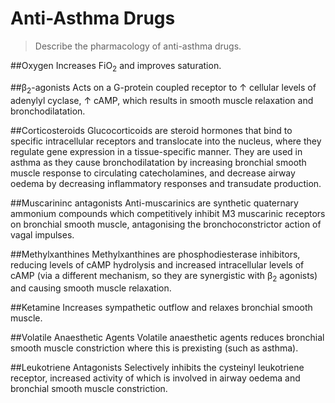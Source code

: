 # Anti-Asthma Drugs
> Describe the pharmacology of anti-asthma drugs.

##Oxygen
Increases FiO<sub>2</sub> and improves saturation.

##β<sub>2</sub>-agonists
Acts on a G-protein coupled receptor to ↑ cellular levels of adenylyl cyclase, ↑ cAMP, which results in smooth muscle relaxation and bronchodilatation.

##Corticosteroids
Glucocorticoids are steroid hormones that bind to specific intracellular receptors and translocate into the nucleus, where they regulate gene expression in a tissue-specific manner. They are used in asthma as they cause bronchodilatation by increasing bronchial smooth muscle response to circulating catecholamines, and decrease airway oedema by decreasing inflammatory responses and transudate production.

##Muscarininc antagonists
Anti-muscarinics are synthetic quaternary ammonium compounds which competitively inhibit M3 muscarinic receptors on bronchial smooth muscle, antagonising the bronchoconstrictor action of vagal impulses.

##Methylxanthines
Methylxanthines are phosphodiesterase inhibitors, reducing levels of cAMP hydrolysis and increased intracellular levels of cAMP (via a different mechanism, so they are synergistic with β<sub>2</sub> agonists) and causing smooth muscle relaxation.

##Ketamine
Increases sympathetic outflow and relaxes bronchial smooth muscle. 

##Volatile Anaesthetic Agents
Volatile anaesthetic agents reduces bronchial smooth muscle constriction where this is prexisting (such as asthma).

##Leukotriene Antagonists
Selectively inhibits the cysteinyl leukotriene receptor, increased activity of which is involved in airway oedema and bronchial smooth muscle constriction.